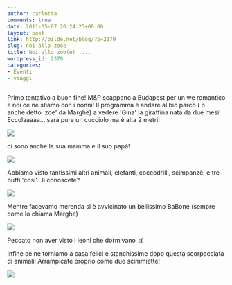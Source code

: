 ```yaml
---
author: carlotta
comments: true
date: 2011-05-07 20:24:25+00:00
layout: post
link: http://pilde.net/blog/?p=2379
slug: noi-allo-zooe
title: Noi allo zoo(e) ....
wordpress_id: 2379
categories:
- Eventi
- viaggi
---
```


Primo tentativo a buon fine! M&P scappano a Budapest per un we romantico e noi ce ne stiamo con i nonni! Il programma è andare al bio parco ( o anche detto 'zoe' da Marghe) a vedere 'Gina' la giraffina nata da due mesi! Eccolaaaaa... sarà pure un cucciolo ma è alta 2 metri!

![](http://pilde.net/blog/wp-content/uploads/2011/05/a_gina.jpg)

ci sono anche la sua mamma e il suo papà!

[![](http://pilde.net/blog/wp-content/uploads/2011/05/a_giraffe.jpg)](http://None)

Abbiamo visto tantissimi altri animali, elefanti, coccodrilli, scimpanzè, e tre buffi 'cosi'...li conoscete?

[![](http://pilde.net/blog/wp-content/uploads/2011/05/cartellone_scimmie.jpg)](http://None)[](http://None)

Mentre facevamo merenda si è avvicinato un bellissimo BaBone (sempre come lo chiama Marghe)

[![](http://pilde.net/blog/wp-content/uploads/2011/05/a_pavone.jpg)](http://None)

Peccato non aver visto i leoni che dormivano  :(

Infine ce ne torniamo a casa felici e stanchissime dopo questa scorpacciata di animali! Arrampicate proprio come due scimmiette!

[![](http://pilde.net/blog/wp-content/uploads/2011/05/a_scimmiette.jpg)](http://None)
